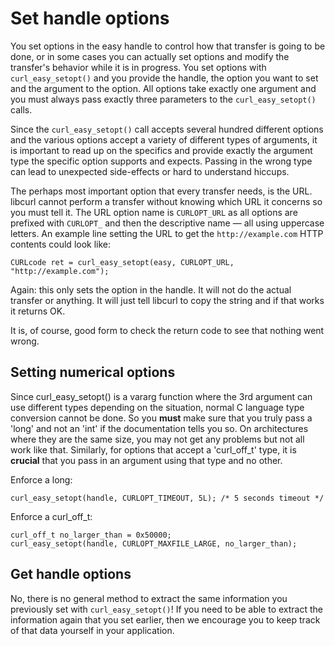 # Set handle options

You set options in the easy handle to control how that transfer is going to be
done, or in some cases you can actually set options and modify the transfer's
behavior while it is in progress. You set options with `curl_easy_setopt()`
and you provide the handle, the option you want to set and the argument to the
option. All options take exactly one argument and you must always pass exactly
three parameters to the `curl_easy_setopt()` calls.

Since the `curl_easy_setopt()` call accepts several hundred different options
and the various options accept a variety of different types of arguments, it
is important to read up on the specifics and provide exactly the argument
type the specific option supports and expects. Passing in the wrong type can
lead to unexpected side-effects or hard to understand hiccups.

The perhaps most important option that every transfer needs, is the URL.
libcurl cannot perform a transfer without knowing which URL it concerns so you
must tell it. The URL option name is `CURLOPT_URL` as all options are prefixed
with `CURLOPT_` and then the descriptive name — all using uppercase
letters. An example line setting the URL to get the `http://example.com` HTTP
contents could look like:

    CURLcode ret = curl_easy_setopt(easy, CURLOPT_URL, "http://example.com");

Again: this only sets the option in the handle. It will not do the actual
transfer or anything. It will just tell libcurl to copy the string and if that
works it returns OK.

It is, of course, good form to check the return code to see that nothing went
wrong.

## Setting numerical options

Since curl_easy_setopt() is a vararg function where the 3rd argument can use
different types depending on the situation, normal C language type conversion
cannot be done. So you **must** make sure that you truly pass a 'long' and not
an 'int' if the documentation tells you so. On architectures where they are
the same size, you may not get any problems but not all work like
that. Similarly, for options that accept a 'curl_off_t' type, it is
**crucial** that you pass in an argument using that type and no other.

Enforce a long:

    curl_easy_setopt(handle, CURLOPT_TIMEOUT, 5L); /* 5 seconds timeout */

Enforce a curl_off_t:

    curl_off_t no_larger_than = 0x50000;
    curl_easy_setopt(handle, CURLOPT_MAXFILE_LARGE, no_larger_than);

## Get handle options

No, there is no general method to extract the same information you previously
set with `curl_easy_setopt()`! If you need to be able to extract the
information again that you set earlier, then we encourage you to keep track of
that data yourself in your application.

